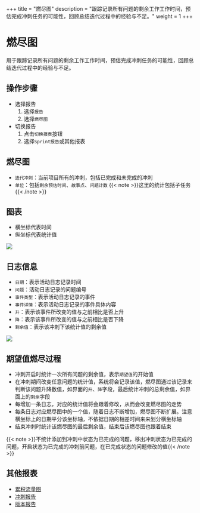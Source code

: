 +++
title = "燃尽图"
description = "跟踪记录所有问题的剩余工作工作时间，预估完成冲刺任务的可能性，回顾总结迭代过程中的经验与不足。"
weight = 1
+++

# 燃尽图

用于跟踪记录所有问题的剩余工作工作时间，预估完成冲刺任务的可能性，回顾总结迭代过程中的经验与不足。

## 操作步骤

* 选择报告
    1. 选择`报告`
    2. 选择`燃尽图`
* 切换报告
    1. 点击`切换报表`按钮
    2. 选择`Sprint报告`或其他报表

## 燃尽图
* `迭代冲刺`：当前项目所有的冲刺，包括已完成和未完成的冲刺
* `单位`：包括`剩余预估时间`、`故事点`、`问题计数`
    {{< note >}}这里的统计包括子任务{{< /note >}}

## 图表
* 横坐标代表时间
* 纵坐标代表统计值

![](/docs/user-guide/agile/report/img/burn-chart.jpg)

## 日志信息
- `日期`：表示活动日志记录时间
- `问题`：活动日志记录的问题编号
- `事件类型`：表示活动日志记录的事件
- `事件详情`：表示活动日志记录的事件具体内容
- `升`：表示该事件所改变的值与之前相比是否上升
- `降`：表示该事件所改变的值与之前相比是否下降
- `剩余值`：表示该冲刺下该统计值的剩余值

![](/docs/user-guide/agile/report/img/burn-log.jpg)

## 期望值燃尽过程
- 冲刺开启时统计一次所有问题的剩余值，表示`期望值`的开始值
- 在冲刺期间改变任意问题的统计值，系统将会记录该值，燃尽图通过该记录来判断该问题升降数值，如界面的`升`、`降`字段，最后统计冲刺的总剩余值，如界面上的`剩余`字段
- 每增加一条日志，对应的统计值将会跟着修改，从而会改变燃尽图的走势
- 每条日志对应燃尽图中的一个值，随着日志不断增加，燃尽图不断扩展。注意横坐标上的日期平分该坐标轴，不依据日期的相差时间来来划分横坐标轴
- 结束冲刺时统计该燃尽图的最后剩余值，结束后该燃尽图也跟着结束

{{< note >}}不统计添加到冲刺中状态为已完成的问题，移出冲刺状态为已完成的问题，开启状态为已完成的冲刺前问题，在已完成状态的问题修改的值{{< /note >}}


## 其他报表

- [累积流量图](../cumulative-flow)
- [冲刺报告](../sprint)
- [版本报告](../version-report)